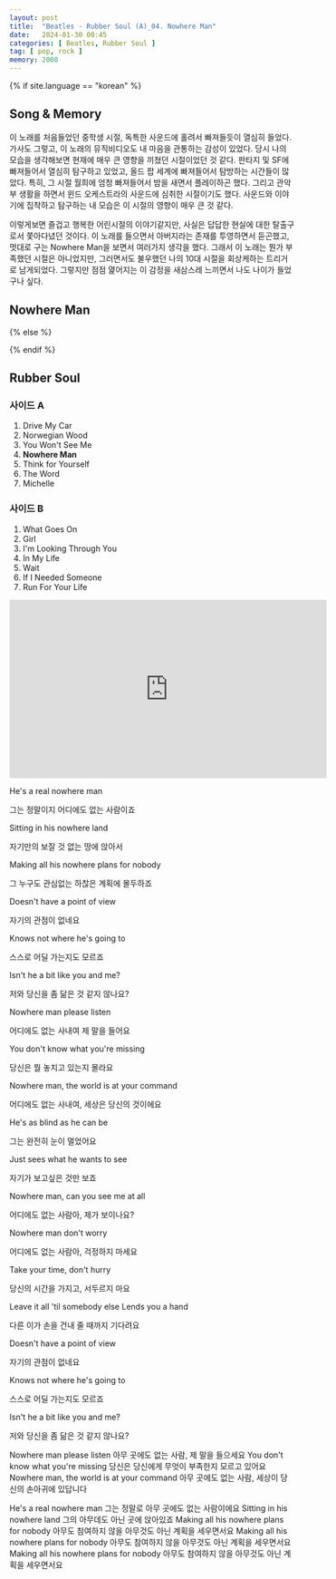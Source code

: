 ```yaml
---
layout: post
title:  "Beatles - Rubber Soul (A)_04. Nowhere Man"
date:   2024-01-30 00:45
categories: [ Beatles, Rubber Soul ]
tag: [ pop, rock ]
memory: 2008
---
```


{% if site.language == "korean" %}

## Song & Memory

이 노래를 처음들었던 중학생 시절, 독특한 사운드에 홀려서 빠져들듯이 열심히 들었다. 가사도 그렇고, 이 노래의 뮤직비디오도 내 마음을 관통하는 감성이 있었다. 당시 나의 모습을 생각해보면 현재에 매우 큰 영향을 끼쳤던 시절이었던 것 같다. 판타지 및 SF에 빠져들어서 열심히 탐구하고 있었고, 올드 팝 세계에 빠져들어서 탐방하는 시간들이 많았다. 특히, 그 시절 월희에 엄청 빠져들어서 밤을 새면서 플레이하곤 했다. 그리고 관악부 생활을 하면서 윈드 오케스트라의 사운드에 심취한 시절이기도 했다. 사운드와 이야기에 집착하고 탐구하는 내 모습은 이 시절의 영향이 매우 큰 것 같다.

이렇게보면 즐겁고 행복한 어린시절의 이야기같지만, 사실은 답답한 현실에 대한 탈출구로서 쫓아다녔던 것이다. 이 노래를 들으면서 아버지라는 존재를 투영하면서 듣곤했고, 멋대로 구는 Nowhere Man을 보면서 여러가지 생각을 했다. 그래서 이 노래는 뭔가 부족했던 시절은 아니었지만, 그러면서도 불우했던 나의 10대 시절을 회상케하는 트리거로 남게되었다. 그렇지만 점점 엹어지는 이 감정을 새삼스레 느끼면서 나도 나이가 들었구나 싶다.

## Nowhere Man



{% else %}

{% endif %}

## Rubber Soul

### 사이드 A

1. Drive My Car
2. Norwegian Wood
3. You Won't See Me
4. **Nowhere Man**
5. Think for Yourself
6. The Word
7. Michelle

### 사이드 B

1. What Goes On
2. Girl
3. I'm Looking Through You
4. In My Life
5. Wait
6. If I Needed Someone
7. Run For Your Life

<iframe width="560" height="315" src="https://www.youtube.com/embed/8scSwaKbE64?si=-UN_NRcxI0TJqGM_" title="YouTube video player" frameborder="0" allow="accelerometer; autoplay; clipboard-write; encrypted-media; gyroscope; picture-in-picture; web-share" allowfullscreen></iframe>

He's a real nowhere man

그는 정말이지 어디에도 없는 사람이죠

Sitting in his nowhere land

자기만의 보잘 것 없는 땅에 앉아서

Making all his nowhere plans for nobody

그 누구도 관심없는 하찮은 계획에 몰두하죠

Doesn't have a point of view

자기의 관점이 없네요

Knows not where he's going to

스스로 어딜 가는지도 모르죠

Isn't he a bit like you and me?

저와 당신을 좀 닮은 것 같지 않나요?

Nowhere man please listen

어디에도 없는 사내여 제 말을 들어요

You don't know what you're missing

당신은 뭘 놓치고 있는지 몰라요

Nowhere man, the world is at your command

어디에도 없는 사내여, 세상은 당신의 것이에요

He's as blind as he can be

그는 완전히 눈이 멀었어요

Just sees what he wants to see

자기가 보고싶은 것만 보죠

Nowhere man, can you see me at all

어디에도 없는 사람아, 제가 보이나요?

Nowhere man don't worry

어디에도 없는 사람아, 걱정하지 마세요

Take your time, don't hurry

당신의 시간을 가지고, 서두르지 마요

Leave it all 'til somebody else Lends you a hand

다른 이가 손을 건내 줄 때까지 기다려요

Doesn't have a point of view

자기의 관점이 없네요

Knows not where he's going to

스스로 어딜 가는지도 모르죠

Isn't he a bit like you and me?

저와 당신을 좀 닮은 것 같지 않나요?

Nowhere man please listen
아무 곳에도 없는 사람, 제 말을 들으세요
You don't know what you're missing
당신은 당신에게 무엇이 부족한지 모르고 있어요
Nowhere man, the world is at your command
아무 곳에도 없는 사람, 세상이 당신의 손아귀에 있답니다

He's a real nowhere man
그는 정말로 아무 곳에도 없는 사람이에요
Sitting in his nowhere land
그의 아무데도 아닌 곳에 앉아있죠
Making all his nowhere plans for nobody
아무도 참여하지 않을 아무것도 아닌 계획을 세우면서요
Making all his nowhere plans for nobody
아무도 참여하지 않을 아무것도 아닌 계획을 세우면서요
Making all his nowhere plans for nobody
아무도 참여하지 않을 아무것도 아닌 계획을 세우면서요